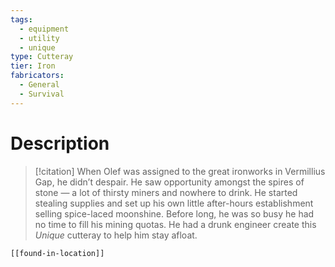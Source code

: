 ```yaml
---
tags:
  - equipment
  - utility
  - unique
type: Cutteray
tier: Iron
fabricators:
  - General
  - Survival
---
```

# Description
> [!citation]
> When Olef was assigned to the great ironworks in Vermillius Gap, he didn’t despair. He saw opportunity amongst the spires of stone — a lot of thirsty miners and nowhere to drink. He started stealing supplies and set up his own little after-hours establishment selling spice-laced moonshine. Before long, he was so busy he had no time to fill his mining quotas. He had a drunk engineer create this *Unique* cutteray to help him stay afloat.
```meta-bind-embed
[[found-in-location]]
```